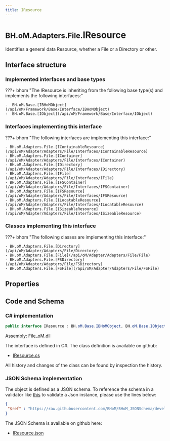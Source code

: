 ```yaml
---
title: IResource
---
```


# <small>BH.oM.Adapters.File.</small>**IResource**

Identifies a general data Resource, whether a File or a Directory or other.

## Interface structure

### Implemented interfaces and base types

???+ bhom "The IResource is inheriting from the following base type(s) and implements the following interfaces:"

    -  BH.oM.Base.[IBHoMObject](/api/oM/Framework/Base/Interface/IBHoMObject)
    -  BH.oM.Base.[IObject](/api/oM/Framework/Base/Interface/IObject)


### Interfaces implementing this interface

???+ bhom "The following interfaces are implementing this interface:"

    - BH.oM.Adapters.File.[IContainableResource](/api/oM/Adapter/Adapters/File/Interfaces/IContainableResource)
    - BH.oM.Adapters.File.[IContainer](/api/oM/Adapter/Adapters/File/Interfaces/IContainer)
    - BH.oM.Adapters.File.[IDirectory](/api/oM/Adapter/Adapters/File/Interfaces/IDirectory)
    - BH.oM.Adapters.File.[IFile](/api/oM/Adapter/Adapters/File/Interfaces/IFile)
    - BH.oM.Adapters.File.[IFSContainer](/api/oM/Adapter/Adapters/File/Interfaces/IFSContainer)
    - BH.oM.Adapters.File.[IFSResource](/api/oM/Adapter/Adapters/File/Interfaces/IFSResource)
    - BH.oM.Adapters.File.[ILocatableResource](/api/oM/Adapter/Adapters/File/Interfaces/ILocatableResource)
    - BH.oM.Adapters.File.[ISizeableResource](/api/oM/Adapter/Adapters/File/Interfaces/ISizeableResource)


### Classes implementing this interface

???+ bhom "The following classes are implementing this interface:"

    - BH.oM.Adapters.File.[Directory](/api/oM/Adapter/Adapters/File/Directory)
    - BH.oM.Adapters.File.[File](/api/oM/Adapter/Adapters/File/File)
    - BH.oM.Adapters.File.[FSDirectory](/api/oM/Adapter/Adapters/File/FSDirectory)
    - BH.oM.Adapters.File.[FSFile](/api/oM/Adapter/Adapters/File/FSFile)


## Properties

## Code and Schema

### C# implementation

``` C# title="C#"
public interface IResource : BH.oM.Base.IBHoMObject, BH.oM.Base.IObject
```

Assembly: File_oM.dll

The interface is defined in C#. The class definition is available on github:

- [IResource.cs](https://github.com/BHoM/File_Toolkit/blob/develop/File_oM/Interfaces\IResource.cs)

All history and changes of the class can be found by inspection the history.
### JSON Schema implementation

The object is defined as a JSON schema. To reference the schema in a validator like [this](https://www.jsonschemavalidator.net/) to validate a Json instance, please use the lines below:

``` json title="JSON Schema"
{
 "$ref" : "https://raw.githubusercontent.com/BHoM/BHoM_JSONSchema/develop/File_oM/IResource.json"
}
```

The JSON Schema is available on github here:

- [IResource.json](https://github.com/BHoM/BHoM_JSONSchema/blob/develop/File_oM/IResource.json)
